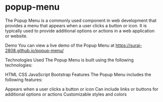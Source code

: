 # popup-menu

The Popup Menu is a commonly used component in web development that provides a menu that appears when a user clicks a button or icon. It is typically used to provide additional options or actions in a web application or website.

Demo
You can view a live demo of the Popup Menu at https://suraj-2808.github.io/popup-menu/

Technologies Used
The Popup Menu is built using the following technologies:

HTML
CSS
JavaScript
Bootstrap
Features
The Popup Menu includes the following features:

Appears when a user clicks a button or icon
Can include links or buttons for additional options or actions
Customizable styles and colors
